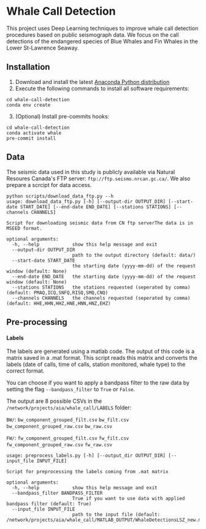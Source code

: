 # Whale Call Detection 

This project uses Deep Learning techniques to improve whale call detection procedures based on public seismograph data. We focus on the call detections of the endangered species of Blue Whales and Fin Whales in the Lower St-Lawrence Seaway.

## Installation
1. Download and install the latest [Anaconda Python distribution](https://www.anaconda.com/distribution/#download-section)
2. Execute the following commands to install all software requirements:
```
cd whale-call-detection
conda env create
```

3. (Optional) Install pre-commits hooks:
```
cd whale-call-detection
conda activate whale
pre-commit install
```

## Data
The seismic data used in this study is publicly available via Natural Resoures Canada's FTP server: `ftp://ftp.seismo.nrcan.gc.ca/`. We also prepare a scrcipt for data access.

```
python scripts/download_data_ftp.py --h
usage: download_data_ftp.py [-h] [--output-dir OUTPUT_DIR] [--start-date START_DATE] [--end-date END_DATE] [--stations STATIONS] [--channels CHANNELS]

Script for downloading seismic data from CN ftp serverThe data is in MSEED format.

optional arguments:
  -h, --help            show this help message and exit
  --output-dir OUTPUT_DIR
                        path to the output directory (default: data/)
  --start-date START_DATE
                        the starting date (yyyy-mm-dd) of the request window (default: None)
  --end-date END_DATE   the starting date (yyyy-mm-dd) of the request window (default: None)
  --stations STATIONS   the stations requested (seperated by comma) (default: PMAQ,ICQ,SNFQ,RISQ,SMQ,CNQ)
  --channels CHANNELS   the channels requested (seperated by comma) (default: HHE,HHN,HHZ,HNE,HNN,HNZ,EHZ)
```

## Pre-processing

#### Labels
The labels are generated using a matlab code. The output of this code is a matrix saved in a .mat format.
This script reads this matrix and converts the labels (date of calls, time of calls, station monitored, whale type) to the correct format.

You can choose if you want to apply a bandpass filter to the raw data by setting the flag `--bandpass_filter` to `True` or `False`.

The output are 8 possible CSVs in the `/network/projects/aia/whale_call/LABELS` folder:

`BW/`:
`bw_component_grouped_filt.csv`  `bw_filt.csv`
`bw_component_grouped_raw.csv`   `bw_raw.csv`

`FW/`:
`fw_component_grouped_filt.csv`  `fw_filt.csv`
`fw_component_grouped_raw.csv`   `fw_raw.csv`

```
usage: preprocess_labels.py [-h] [--output_dir OUTPUT_DIR] [--input_file INPUT_FILE]

Script for preprocessing the labels coming from .mat matrix

optional arguments:
  -h, --help            show this help message and exit
  --bandpass_filter BANDPASS_FILTER
                        True if you want to use data with applied bandpass filter (default: True)
  --input_file INPUT_FILE
                        path to the input file (default: /network/projects/aia/whale_call/MATLAB_OUTPUT/WhaleDetectionsLSZ_new.mat)
```